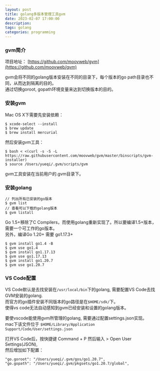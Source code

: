 ```yaml
---
layout: post
title: golang多版本管理工具gvm
date: 2023-02-07 17:00:00
description: 
tags: golang
categories: programming
---
```

### gvm简介
项目地址： [https://github.com/moovweb/gvm](https://github.com/moovweb/gvm)

gvm会将不同的golang版本安装在不同的目录下，每个版本的go path目录也不同，从而达到隔离的目的。  
通过切换goroot, gopath环境变量来达到切换版本的目的。

### 安装gvm
Mac OS X下需要先安装依赖：  
```
$ xcode-select --install
$ brew update
$ brew install mercurial
```
然后安装gvm工具：
```
$ bash < <(curl -s -S -L https://raw.githubusercontent.com/moovweb/gvm/master/binscripts/gvm-installer)
$ source /Users/yueqi/.gvm/scripts/gvm
```
gvm工具安装在当前用户的.gvm目录下。

### 安装golang
```
// 列出所有已安装的go版本
$ gvm list
// 查看可以下载的golang版本
$ gvm listall
```
Go 1.5+移除了C Compilers，而使用golang重新实现了。所以要编译1.5+版本，需要一个可工作的go版本。   
另外，编译Go 1.20+ 需要 go1.17.3+
```
$ gvm install go1.4 -B 
$ gvm use go1.4
$ gvm install go1.17.13
$ gvm use go1.17.13
$ gvm install go1.20.7
$ gvm use go1.20.7
```

### VS Code配置
VS Code默认是去找安装在`/usr/local/bin`下的golang, 需要配置VS Code去找GVM安装的golang.  
而官方的go插件安装不同版本的go路径是在`$HOME/sdk/`下。  
使得vs code无法自动感知到gvm已经安装和设置的golang版本。 

要使vscode能使用gvm所管理的golang, 需要通过配置settings.json实现。  
mac下该文件位于 `$HOME/Library/Application Support/Code/User/settings.json`  

打开VS Code后，按快捷键 Command + P 然后输入 > Open User Settings(JSON),  
然后增加如下配置：  
```
"go.goroot": "/Users/yueqi/.gvm/gos/go1.20.7",
"go.gopath": "/Users/yueqi/.gvm/pkgsets/go1.20.7/global",
```



